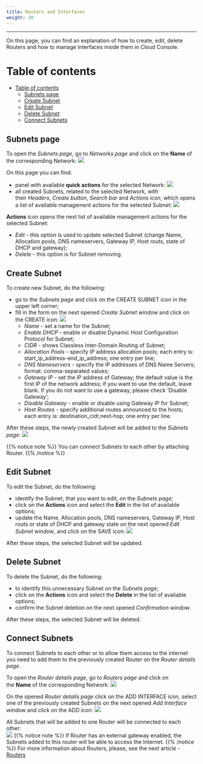 ```yaml
---
title: Routers and Interfaces
weight: 20
---
```

___
On this page, you can find an explanation of how to create, edit, delete Routers and how to manage Interfaces inside them in Cloud Console.

# Table of contents
- [Table of contents](#table-of-contents)
  - [Subnets page](#subnets-page)
  - [Create Subnet](#create-subnet)
  - [Edit Subnet](#edit-subnet)
  - [Delete Subnet](#delete-subnet)
  - [Connect Subnets](#connect-subnets)

## Subnets page
To open the *Subnets page*, go to *Networks page* and click on the **Name** of the corresponding Network:
![](../../../assets/images/networks/4.png?classes=border,shadow) 

On this page you can find:
- panel with available **quick actions** for the selected Network: 
![](../../../assets/images/networks/13.png?classes=border,shadow) 
- all created Subnets, related to the selected Network, with their *Headers*, *Create button*, *Search bar* and *Actions icon*, which opens a list of available management actions for the selected Subnet:
![](../../../assets/images/networks/7.png?classes=border,shadow) 

**Actions** icon opens the next list of available management actions for the selected Subnet:
- *Edit* - this option is used to update selected Subnet (change Name, Allocation pools, DNS nameservers, Gateway IP, Host routs, state of DHCP and gateway); 
- *Delete* - this option is for Subnet removing.

## Create Subnet
To create new Subnet, do the following:
- go to the *Subnets page* and click on the CREATE SUBNET icon in the upper left corner;
- fill in the form on the next opened *Create Subnet* *window* and click on the CREATE icon:
![](../../../assets/images/networks/6.png?classes=border,shadow)
  - *Name* - set a name for the Subnet;
  - *Enable DHCP* - enable or disable Dynamic Host Configuration Protocol for Subnet;
  - *CIDR* - shows Classless Inter-Domain Routing of Subnet;
  - *Allocation Pools* - specify IP address allocation pools; each entry is: start_ip_address-end_ip_address; one entry per line;
  - *DNS Nameservers* - specify the IP addresses of DNS Name Servers; format: comma-separated values;
  - *Gateway IP* - set the IP address of Gateway; the default value is the first IP of the network address; if you want to use the default, leave blank. If you do not want to use a gateway, please check ‘Disable Gateway’;
  - *Disable Gateway* - enable or disable using Gateway IP for Subnet;
  - *Host Routes* - specify additional routes announced to the hosts; each entry is: destination_cidr,next-hop; one entry per line.

After these steps, the newly created Subnet will be added to the *Subnets page*:
![](../../../assets/images/networks/16.png?classes=border,shadow)

{{% notice note %}}
You can connect Subnets to each other by attaching Router.
{{% /notice %}}

## Edit Subnet
To edit the Subnet, do the following:
- identify the Subnet, that you want to edit, on the *Subnets page*;
- click on the **Actions** icon and select the **Edit** in the list of available options;
- update the Name, Allocation pools, DNS nameservers, Gateway IP, Host routs or state of DHCP and gateway state on the next opened *Edit Subnet window*, and click on the SAVE icon:
![](../../../assets/images/networks/8.png?classes=border,shadow)

After these steps, the selected Subnet will be updated.

## Delete Subnet
To delete the Subnet, do the following:
- to identify this unnecessary Subnet on the *Subnets page*;
- click on the **Actions** icon and select the **Delete** in the list of available options;
- confirm the Subnet deletion on the next opened *Confirmation window*.  

After these steps, the selected Subnet will be deleted.   

## Connect Subnets 
To connect Subnets to each other or to allow them access to the internet you need to add them to the previously created Router on the *Router details page*.  

To open the *Router details page*, go to *Routers page* and click on the **Name** of the corresponding Network:
![](../../../assets/images/networks/17.png?classes=border,shadow) 

On the opened *Router details page* click on the ADD INTERFACE icon, select one of the previously created Subnets on the next opened *Add Interface window* and click on the ADD icon:
![](../../../assets/images/networks/18.png?classes=border,shadow) 

All Subnets that will be added to one Router will be connected to each other:   
![](../../../assets/images/networks/19.png?classes=border,shadow) 
{{% notice note %}}
If Router has an external gateway enabled, the Subnets added to this router will be able to access the Internet.
{{% /notice %}} 
For more information about Routers, please, see the next article - [Routers](https://docs.ventuscloud.eu/products/network/routers/)  
